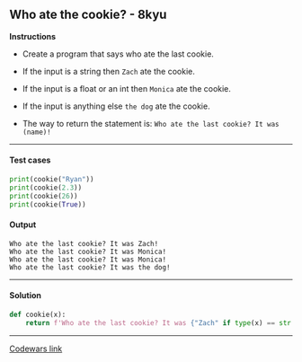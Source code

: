 ## Who ate the cookie? - 8kyu

**Instructions**

- Create a program that says who ate the last cookie.

- If the input is a string then `Zach` ate the cookie.

- If the input is a float or an int then `Monica` ate the cookie.

- If the input is anything else `the dog` ate the cookie.

- The way to return the statement is: `Who ate the last cookie? It was (name)!`

---

#### Test cases

```python
print(cookie("Ryan"))
print(cookie(2.3))
print(cookie(26))
print(cookie(True))
```

#### Output

```
Who ate the last cookie? It was Zach!
Who ate the last cookie? It was Monica!
Who ate the last cookie? It was Monica!
Who ate the last cookie? It was the dog!
```

---

#### Solution

```python
def cookie(x):
    return f'Who ate the last cookie? It was {"Zach" if type(x) == str else "Monica" if type(x) in (int, float) else "the dog"}!'
```

---

[Codewars link](https://www.codewars.com/kata/55a996e0e8520afab9000055)
